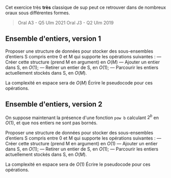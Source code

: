 Cet exercice très **très** classique de sup peut ce retrouver dans de nombreux oraux sous différentes formes.

> Oral A3 - Q5 Ulm 2021
> Oral J3 - Q2 Ulm 2019

## Ensemble d'entiers, version 1

Proposer une structure de données pour stocker des sous-ensembles d’entiers S compris entre 0 et M qui supporte les opérations suivantes :
  — Créer cette structure (prend M en argument) en $O(M)$
  — Ajouter un entier dans S, en $O(1)$;
  — Retirer un entier de S, en $O(1)$;
  — Parcourir les entiers actuellement stockés dans S, en $O(M)$.

La complexité en espace sera de $O(M)$
Écrire le pseudocode pour ces opérations.

## Ensemble d'entiers, version 2
On suppose maintenant la présence d'une fonction `pow b` calculant $2^b$ en $O(1)$, et que nos entiers ne sont pas bornés.

Proposer une structure de données pour stocker des sous-ensembles d’entiers S compris entre 0 et M qui supporte les opérations suivantes :
  — Créer cette structure (prend M en argument) en $O(1)$
  — Ajouter un entier dans S, en  $O(1)$;
  — Retirer un entier de S, en $O(1)$;
  — Parcourir les entiers actuellement stockés dans S, en $O(M)$.

La complexité en espace sera de $O(1)$
Écrire le pseudocode pour ces opérations.


<!--stackedit_data:
eyJoaXN0b3J5IjpbLTEyNTUxNDYxMDUsLTIwMjE4MzAxNTRdfQ
==
-->